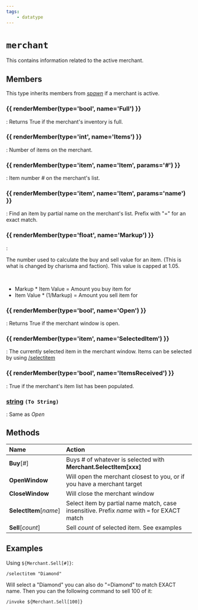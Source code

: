 ```yaml
---
tags:
    - datatype
---
```

# `merchant`

This contains information related to the active merchant.

## Members

This type inherits members from [_spawn_](datatype-spawn.md) if a merchant is active.

### {{ renderMember(type='bool', name='Full') }} 

:   Returns True if the merchant's inventory is full.

### {{ renderMember(type='int', name='Items') }} 

:   Number of items on the merchant.

### {{ renderMember(type='item', name='Item', params='#') }} 

:   Item number _#_ on the merchant's list.

### {{ renderMember(type='item', name='Item', params='name') }} 

:   Find an item by partial name on the merchant's list. Prefix with "=" for an exact match.

### {{ renderMember(type='float', name='Markup') }} 

:   <p>The number used to calculate the buy and sell value for an item. (This is what is changed by charisma and faction). This value is capped at 1.05.</p><br><ul><li>Markup * Item Value = Amount you buy item for</li><li>Item Value * (1/Markup) = Amount you sell item for</li></ul>

### {{ renderMember(type='bool', name='Open') }} 

:   Returns True if the merchant window is open.

### {{ renderMember(type='item', name='SelectedItem') }} 

:   The currently selected item in the merchant window. Items can be selected by using [/selectitem](../commands/selectitem.md)

### {{ renderMember(type='bool', name='ItemsReceived') }} 

:   True if the merchant's item list has been populated.

### [string][string] `(To String)`

:   Same as *Open*


## Methods

| Name | Action |
| :--- | :--- |
| **Buy**[_#_] | Buys \# of whatever is selected with **Merchant.SelectItem\[xxx]** |
| **OpenWindow** | Will open the merchant closest to you, or if you have a merchant target |
| **CloseWindow** | Will close the merchant window |
| **SelectItem**[_name_] | Select item by partial name match, case insensitive. Prefix _name_ with `=` for EXACT match |
| **Sell**[_count_] | Sell _count_ of selected item. See examples |

## Examples

Using `${Merchant.Sell[#]}`:

```
/selectitem "Diamond"
```

Will select a "Diamond" you can also do "=Diamond" to match EXACT name. Then you can the following command to sell 100 of it:

```
/invoke ${Merchant.Sell[100]}
```
[int]: datatype-int.md
[string]: datatype-string.md
[achievementobj]: datatype-achievementobj.md
[bool]: datatype-bool.md
[time]: datatype-time.md
[achievement]: datatype-achievement.md
[achievementcat]: datatype-achievementcat.md
[altability]: datatype-altability.md
[spell]: ../data-types/datatype-spell.md
[bandolieritem]: #bandolieritem-datatype
[int64]: datatype-int64.md
[timestamp]: datatype-timestamp.md
[float]: datatype-float.md
[buff]: datatype-buff.md
[spawn]: datatype-spawn.md
[auratype]: datatype-auratype.md
[item]: datatype-item.md
[worldlocation]: datatype-worldlocation.md
[ticks]: datatype-ticks.md
[fellowship]: datatype-fellowship.md
[strinrg]: datatype-string.md
[xtarget]: datatype-xtarget.md
[dzmember]: datatype-dzmember.md
[window]: datatype-window.md
[zone]: datatype-zone.md
[fellowshipmember]: datatype-fellowshipmember.md
[class]: datatype-class.md
[heading]: datatype-heading.md
[ground]: datatype-ground.md
[inifile]: datatype-inifile.md
[inifilesection]: datatype-inifilesection.md
[inifilesectionkey]: datatype-inifilesectionkey.md
[double]: datatype-double.md
[invslot]: datatype-invslot.md
[augtype]: datatype-augtype.md
[itemspell]: datatype-itemspell.md
[evolving]: datatype-evolving.md
[keyringitem]: datatype-keyringitem.md
